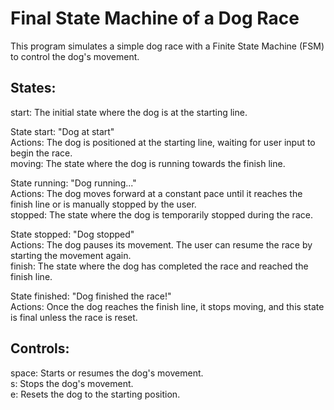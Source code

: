 # Final State Machine of a Dog Race

This program simulates a simple dog race with a Finite State Machine (FSM) to control the dog's movement.

## States:

start: The initial state where the dog is at the starting line.

State start: "Dog at start"<br>
Actions: The dog is positioned at the starting line, waiting for user input to begin the race.<br>
moving: The state where the dog is running towards the finish line.

State running: "Dog running..."<br>
Actions: The dog moves forward at a constant pace until it reaches the finish line or is manually stopped by the user.<br>
stopped: The state where the dog is temporarily stopped during the race.

State stopped: "Dog stopped"<br>
Actions: The dog pauses its movement. The user can resume the race by starting the movement again.<br>
finish: The state where the dog has completed the race and reached the finish line.

State finished: "Dog finished the race!"<br>
Actions: Once the dog reaches the finish line, it stops moving, and this state is final unless the race is reset.

## Controls:

space: Starts or resumes the dog's movement.<br>
s: Stops the dog's movement.<br>
e: Resets the dog to the starting position.<br>
